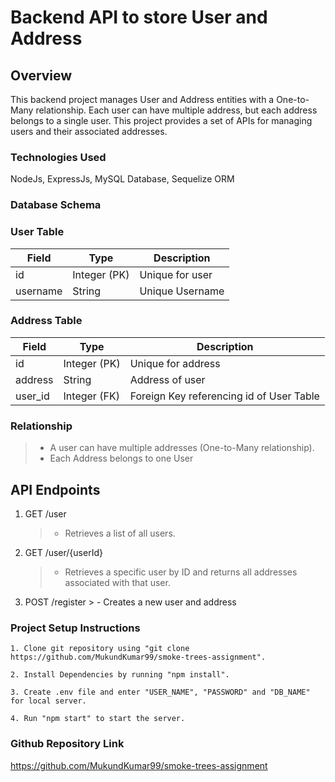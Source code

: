 # Backend API to store User and Address

## Overview

This backend project manages User and Address entities with a One-to-Many relationship. Each user can have multiple address, but each address belongs to a single user. This project provides a set of APIs for managing users and their associated addresses.

### Technologies Used

NodeJs, ExpressJs, MySQL Database, Sequelize ORM

### Database Schema

### User Table

| Field    | Type         | Description     |
| -------- | ------------ | --------------- |
| id       | Integer (PK) | Unique for user |
| username | String       | Unique Username |

### Address Table

| Field   | Type         | Description                              |
| ------- | ------------ | ---------------------------------------- |
| id      | Integer (PK) | Unique for address                       |
| address | String       | Address of user                          |
| user_id | Integer (FK) | Foreign Key referencing id of User Table |

### Relationship

> - A user can have multiple addresses (One-to-Many relationship).
> - Each Address belongs to one User

## API Endpoints

1.  GET /user

    > - Retrieves a list of all users.

2.  GET /user/{userId}

    > - Retrieves a specific user by ID and returns all addresses associated with that user.

3.  POST /register > - Creates a new user and address

### Project Setup Instructions

    1. Clone git repository using "git clone https://github.com/MukundKumar99/smoke-trees-assignment".

    2. Install Dependencies by running "npm install".

    3. Create .env file and enter "USER_NAME", "PASSWORD" and "DB_NAME" for local server.

    4. Run "npm start" to start the server.

### Github Repository Link

https://github.com/MukundKumar99/smoke-trees-assignment
